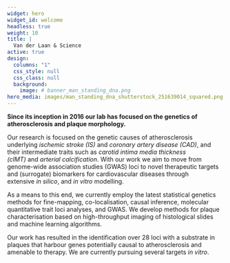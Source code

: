 ```yaml
---
widget: hero
widget_id: welcome
headless: true
weight: 10
title: |
  Van der Laan & Science
active: true
design:
  columns: "1"
  css_style: null
  css_class: null
  background:
    image: # banner_man_standing_dna.png
hero_media: images/man_standing_dna_shutterstock_251639014_squared.png
---
```

**Since its inception in 2016 our lab has focused on the genetics of atherosclerosis and plaque morphology.**

Our research is focused on the genetic causes of atherosclerosis underlying *ischemic stroke (IS)* and *coronary artery disease (CAD)*, and their intermediate traits such as *carotid intima media thickness (cIMT)* and *arterial calcification*. With our work we aim to move from genome-wide association studies (GWAS) loci to novel therapeutic targets and (surrogate) biomarkers for cardiovascular diseases through extensive *in silico*, and *in vitro* modelling.

As a means to this end, we currently employ the latest statistical genetics methods for fine-mapping, co-localisation, causal inference, molecular quantitative trait loci analyses, and GWAS. We develop methods for plaque characterisation based on high-throughput imaging of histological slides and machine learning algorithms.

Our work has resulted in the identification over 28 loci with a substrate in plaques that harbour genes potentially causal to atherosclerosis and amenable to therapy. We are currently pursuing several targets *in vitro*.
